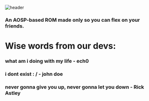 ![header](https://capsule-render.vercel.app/api?type=waving&color=0:ffa0ec,100:b70000&height=300&section=header&fontSize=90&text=AniOSP&fontAlign=75&fontColor=ffffff&desc=for%20otakus,%20by%20otakus&descAlign=80)
### An AOSP-based ROM made only so you can flex on your friends.


# Wise words from our devs:

### what am i doing with my life - ech0
### i dont exist : / - john doe
### never gonna give you up, never gonna let you down - Rick Astley
